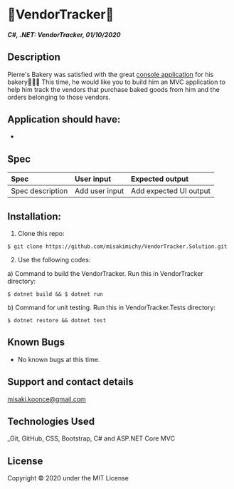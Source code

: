# 🥐VendorTracker🥐

#### _C#, .NET: VendorTracker, 01/10/2020_

## Description
Pierre's Bakery was satisfied with the great [console application](https://github.com/misakimichy/pierre-bakery) for his bakery🥐🍞🥐 This time, he would like you to build him an MVC application to help him track the vendors that purchase baked goods from him and the orders belonging to those vendors.

## Application should have:
- 

## Spec
| Spec | User input | Expected output |
| :------------- | :------------- | :------------- |
| Spec description | Add user input | Add expected UI output |


## Installation:
1. Clone this repo:
```
$ git clone https://github.com/misakimichy/VendorTracker.Solution.git
```

2. Use the following codes:

a) Command to build the VendorTracker. Run this in VendorTracker directory:
```
$ dotnet build && $ dotnet run
```


b) Command for unit testing. Run this in VendorTracker.Tests directory:
```
$ dotnet restore && dotnet test
```

## Known Bugs
* No known bugs at this time.

## Support and contact details
 misaki.koonce@gmail.com

## Technologies Used
_Git, GitHub, CSS, Bootstrap, C# and ASP.NET Core MVC

## License
Copyright © 2020 under the MIT License
